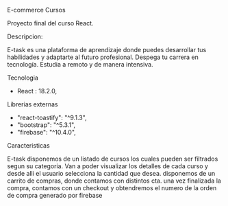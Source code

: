E-commerce Cursos

Proyecto final del curso React.

Descripcion:

E-task es una plataforma de aprendizaje donde puedes desarrollar tus habilidades y adaptarte al futuro profesional. Despega tu carrera en tecnología. Estudia a remoto y de manera intensiva.

Tecnologia 

* React : 18.2.0,

Librerias externas
* "react-toastify": "^9.1.3",
* "bootstrap": "^5.3.1",
* "firebase": "^10.4.0",

Caracteristicas

E-task disponemos de un listado de cursos los cuales pueden ser filtrados segun su categoria. 
Van a poder visualizar los detalles de cada curso y desde alli el usuario selecciona la cantidad que desea.
disponemos de un carrito de compras, donde contamos con distintos cta. 
una vez finalizada la compra, contamos con un checkout y obtendremos el numero de la orden de compra generado por firebase


